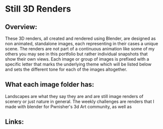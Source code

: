 # Still 3D Renders

## Overview:

These 3D renders, all created and rendered using Blender, are designed as non animated, standalone images, each representing in their cases a unique scene. The renders are not part of a continuous animation like some of my others you may see in this portfolio but rather individual snapshots that show their own views. Each image or group of images is prefixed with a specific letter that marks the underlying theme which will be listed below and sets the different tone for each of the images altogether. 

## What each image folder has:
Landscapes are what they say they are and are still image renders of scenery or just nature in general. The weekly challenges are renders that I made with blender for Pwnisher's 3d Art community, as well as

## Links:
